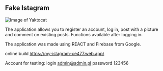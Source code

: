 ## Fake Istagram

![Image of Yaktocat](https://static.boredpanda.com/blog/wp-content/uploads/2019/03/rich-fake-instagram-photos-experiment-byron-denton-fb.png)

The application allows you to register an account, log in, post with a picture and comment on existing posts.
Functions available after logging in.

The application was made using REACT and Firebase from Google.

online build
https://my-istagram-ce477.web.app/

Account for testing:
login admin@admin.pl
password 123456
